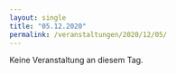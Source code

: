 ```yaml
---
layout: single
title: "05.12.2020"
permalink: /veranstaltungen/2020/12/05/
---
```


Keine Veranstaltung an diesem Tag.
